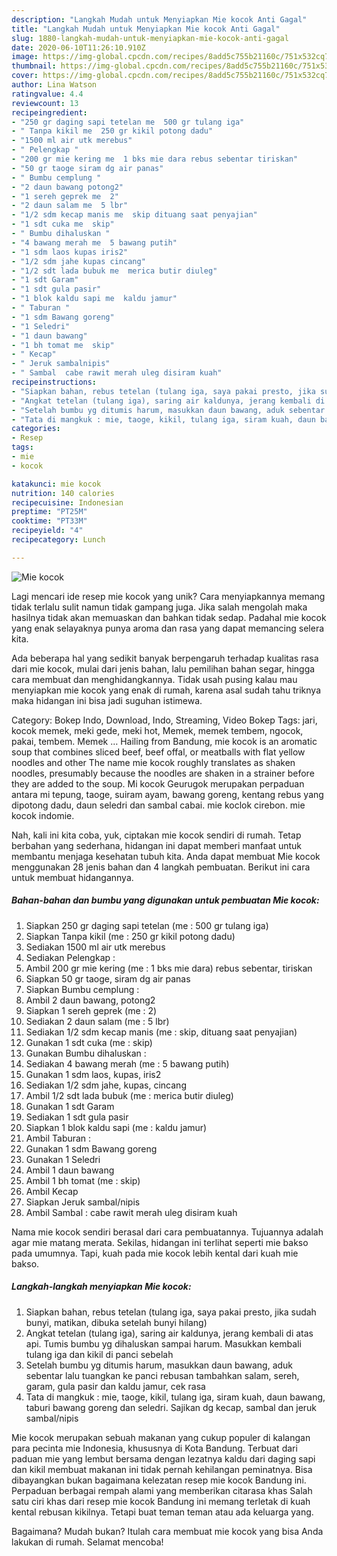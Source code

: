```yaml
---
description: "Langkah Mudah untuk Menyiapkan Mie kocok Anti Gagal"
title: "Langkah Mudah untuk Menyiapkan Mie kocok Anti Gagal"
slug: 1880-langkah-mudah-untuk-menyiapkan-mie-kocok-anti-gagal
date: 2020-06-10T11:26:10.910Z
image: https://img-global.cpcdn.com/recipes/8add5c755b21160c/751x532cq70/mie-kocok-foto-resep-utama.jpg
thumbnail: https://img-global.cpcdn.com/recipes/8add5c755b21160c/751x532cq70/mie-kocok-foto-resep-utama.jpg
cover: https://img-global.cpcdn.com/recipes/8add5c755b21160c/751x532cq70/mie-kocok-foto-resep-utama.jpg
author: Lina Watson
ratingvalue: 4.4
reviewcount: 13
recipeingredient:
- "250 gr daging sapi tetelan me  500 gr tulang iga"
- " Tanpa kikil me  250 gr kikil potong dadu"
- "1500 ml air utk merebus"
- " Pelengkap "
- "200 gr mie kering me  1 bks mie dara rebus sebentar tiriskan"
- "50 gr taoge siram dg air panas"
- " Bumbu cemplung "
- "2 daun bawang potong2"
- "1 sereh geprek me  2"
- "2 daun salam me  5 lbr"
- "1/2 sdm kecap manis me  skip dituang saat penyajian"
- "1 sdt cuka me  skip"
- " Bumbu dihaluskan "
- "4 bawang merah me  5 bawang putih"
- "1 sdm laos kupas iris2"
- "1/2 sdm jahe kupas cincang"
- "1/2 sdt lada bubuk me  merica butir diuleg"
- "1 sdt Garam"
- "1 sdt gula pasir"
- "1 blok kaldu sapi me  kaldu jamur"
- " Taburan "
- "1 sdm Bawang goreng"
- "1 Seledri"
- "1 daun bawang"
- "1 bh tomat me  skip"
- " Kecap"
- " Jeruk sambalnipis"
- " Sambal  cabe rawit merah uleg disiram kuah"
recipeinstructions:
- "Siapkan bahan, rebus tetelan (tulang iga, saya pakai presto, jika sudah bunyi, matikan, dibuka setelah bunyi hilang)"
- "Angkat tetelan (tulang iga), saring air kaldunya, jerang kembali di atas api. Tumis bumbu yg dihaluskan sampai harum. Masukkan kembali tulang iga dan kikil di panci sebelah"
- "Setelah bumbu yg ditumis harum, masukkan daun bawang, aduk sebentar lalu tuangkan ke panci rebusan tambahkan salam, sereh, garam, gula pasir dan kaldu jamur, cek rasa"
- "Tata di mangkuk : mie, taoge, kikil, tulang iga, siram kuah, daun bawang, taburi bawang goreng dan seledri. Sajikan dg kecap, sambal dan jeruk sambal/nipis"
categories:
- Resep
tags:
- mie
- kocok

katakunci: mie kocok 
nutrition: 140 calories
recipecuisine: Indonesian
preptime: "PT25M"
cooktime: "PT33M"
recipeyield: "4"
recipecategory: Lunch

---
```



![Mie kocok](https://img-global.cpcdn.com/recipes/8add5c755b21160c/751x532cq70/mie-kocok-foto-resep-utama.jpg)

Lagi mencari ide resep mie kocok yang unik? Cara menyiapkannya memang tidak terlalu sulit namun tidak gampang juga. Jika salah mengolah maka hasilnya tidak akan memuaskan dan bahkan tidak sedap. Padahal mie kocok yang enak selayaknya punya aroma dan rasa yang dapat memancing selera kita.

Ada beberapa hal yang sedikit banyak berpengaruh terhadap kualitas rasa dari mie kocok, mulai dari jenis bahan, lalu pemilihan bahan segar, hingga cara membuat dan menghidangkannya. Tidak usah pusing kalau mau menyiapkan mie kocok yang enak di rumah, karena asal sudah tahu triknya maka hidangan ini bisa jadi suguhan istimewa.

Category: Bokep Indo, Download, Indo, Streaming, Video Bokep Tags: jari, kocok memek, meki gede, meki hot, Memek, memek tembem, ngocok, pakai, tembem. Memek … Hailing from Bandung, mie kocok is an aromatic soup that combines sliced beef, beef offal, or meatballs with flat yellow noodles and other The name mie kocok roughly translates as shaken noodles, presumably because the noodles are shaken in a strainer before they are added to the soup. Mi kocok Geurugok merupakan perpaduan antara mi tepung, taoge, suiram ayam, bawang goreng, kentang rebus yang dipotong dadu, daun seledri dan sambal cabai. mie koclok cirebon. mie kocok indomie.


Nah, kali ini kita coba, yuk, ciptakan mie kocok sendiri di rumah. Tetap berbahan yang sederhana, hidangan ini dapat memberi manfaat untuk membantu menjaga kesehatan tubuh kita. Anda dapat membuat Mie kocok menggunakan 28 jenis bahan dan 4 langkah pembuatan. Berikut ini cara untuk membuat hidangannya.

<!--inarticleads1-->

##### Bahan-bahan dan bumbu yang digunakan untuk pembuatan Mie kocok:

1. Siapkan 250 gr daging sapi tetelan (me : 500 gr tulang iga)
1. Siapkan  Tanpa kikil (me : 250 gr kikil potong dadu)
1. Sediakan 1500 ml air utk merebus
1. Sediakan  Pelengkap :
1. Ambil 200 gr mie kering (me : 1 bks mie dara) rebus sebentar, tiriskan
1. Siapkan 50 gr taoge, siram dg air panas
1. Siapkan  Bumbu cemplung :
1. Ambil 2 daun bawang, potong2
1. Siapkan 1 sereh geprek (me : 2)
1. Sediakan 2 daun salam (me : 5 lbr)
1. Sediakan 1/2 sdm kecap manis (me : skip, dituang saat penyajian)
1. Gunakan 1 sdt cuka (me : skip)
1. Gunakan  Bumbu dihaluskan :
1. Sediakan 4 bawang merah (me : 5 bawang putih)
1. Gunakan 1 sdm laos, kupas, iris2
1. Sediakan 1/2 sdm jahe, kupas, cincang
1. Ambil 1/2 sdt lada bubuk (me : merica butir diuleg)
1. Gunakan 1 sdt Garam
1. Sediakan 1 sdt gula pasir
1. Siapkan 1 blok kaldu sapi (me : kaldu jamur)
1. Ambil  Taburan :
1. Gunakan 1 sdm Bawang goreng
1. Gunakan 1 Seledri
1. Ambil 1 daun bawang
1. Ambil 1 bh tomat (me : skip)
1. Ambil  Kecap
1. Siapkan  Jeruk sambal/nipis
1. Ambil  Sambal : cabe rawit merah uleg disiram kuah


Nama mie kocok sendiri berasal dari cara pembuatannya. Tujuannya adalah agar mie matang merata. Sekilas, hidangan ini terlihat seperti mie bakso pada umumnya. Tapi, kuah pada mie kocok lebih kental dari kuah mie bakso. 

<!--inarticleads2-->

##### Langkah-langkah menyiapkan Mie kocok:

1. Siapkan bahan, rebus tetelan (tulang iga, saya pakai presto, jika sudah bunyi, matikan, dibuka setelah bunyi hilang)
1. Angkat tetelan (tulang iga), saring air kaldunya, jerang kembali di atas api. Tumis bumbu yg dihaluskan sampai harum. Masukkan kembali tulang iga dan kikil di panci sebelah
1. Setelah bumbu yg ditumis harum, masukkan daun bawang, aduk sebentar lalu tuangkan ke panci rebusan tambahkan salam, sereh, garam, gula pasir dan kaldu jamur, cek rasa
1. Tata di mangkuk : mie, taoge, kikil, tulang iga, siram kuah, daun bawang, taburi bawang goreng dan seledri. Sajikan dg kecap, sambal dan jeruk sambal/nipis


Mie kocok merupakan sebuah makanan yang cukup populer di kalangan para pecinta mie Indonesia, khususnya di Kota Bandung. Terbuat dari paduan mie yang lembut bersama dengan lezatnya kaldu dari daging sapi dan kikil membuat makanan ini tidak pernah kehilangan peminatnya. Bisa dibayangkan bukan bagaimana kelezatan resep mie kocok Bandung ini. Perpaduan berbagai rempah alami yang memberikan citarasa khas Salah satu ciri khas dari resep mie kocok Bandung ini memang terletak di kuah kental rebusan kikilnya. Tetapi buat teman teman atau ada keluarga yang. 

Bagaimana? Mudah bukan? Itulah cara membuat mie kocok yang bisa Anda lakukan di rumah. Selamat mencoba!
